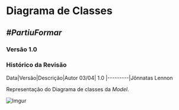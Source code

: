 # **Diagrama de Classes**

##  ***#PartiuFormar***

### **Versão 1.0**

### Histórico da Revisão
Data|Versão|Descrição|Autor
03/04| 1.0 |---------|Jônnatas Lennon

Representação do Diagrama de classes da _Model_. 

![Imgur](http://i.imgur.com/louPfjW.png)